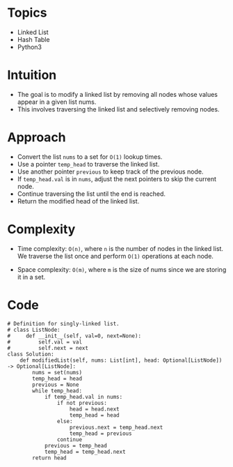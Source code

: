# Topics
- Linked List
- Hash Table
- Python3

# Intuition
- The goal is to modify a linked list by removing all nodes whose values appear in a given list nums.
- This involves traversing the linked list and selectively removing nodes.
<!-- Describe your first thoughts on how to solve this problem. -->

# Approach
- Convert the list `nums` to a set for `O(1)` lookup times.
- Use a pointer `temp_head` to traverse the linked list.
- Use another pointer `previous` to keep track of the previous node.
- If `temp_head.val` is in `nums`, adjust the next pointers to skip the current node.
- Continue traversing the list until the end is reached.
- Return the modified head of the linked list.
<!-- Describe your approach to solving the problem. -->

# Complexity
- Time complexity: `O(n)`, where `n` is the number of nodes in the linked list. We traverse the list once and perform `O(1)` operations at each node.
<!-- Add your time complexity here, e.g. $$O(n)$$ -->

- Space complexity: `O(m)`, where `m` is the size of nums since we are storing it in a set.
<!-- Add your space complexity here, e.g. $$O(n)$$ -->

# Code
```python3 []
# Definition for singly-linked list.
# class ListNode:
#     def __init__(self, val=0, next=None):
#         self.val = val
#         self.next = next
class Solution:
    def modifiedList(self, nums: List[int], head: Optional[ListNode]) -> Optional[ListNode]:
        nums = set(nums)
        temp_head = head
        previous = None
        while temp_head:
            if temp_head.val in nums:
                if not previous:
                    head = head.next
                    temp_head = head
                else:
                    previous.next = temp_head.next
                    temp_head = previous
                continue
            previous = temp_head
            temp_head = temp_head.next
        return head

```